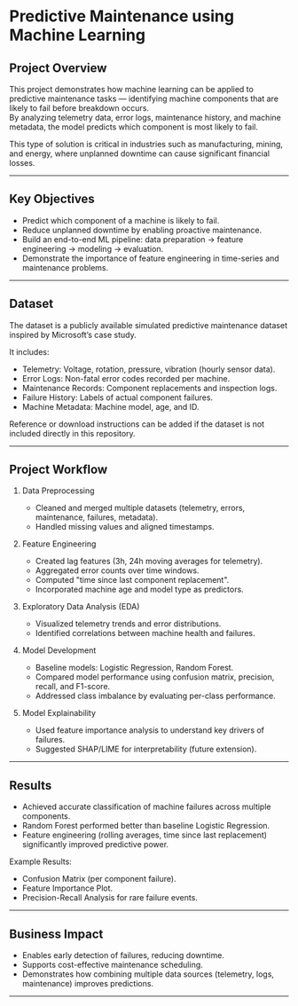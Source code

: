 # Predictive Maintenance using Machine Learning

## Project Overview
This project demonstrates how machine learning can be applied to predictive maintenance tasks — identifying machine components that are likely to fail before breakdown occurs.  
By analyzing telemetry data, error logs, maintenance history, and machine metadata, the model predicts which component is most likely to fail.  

This type of solution is critical in industries such as manufacturing, mining, and energy, where unplanned downtime can cause significant financial losses.

---

## Key Objectives
- Predict which component of a machine is likely to fail.  
- Reduce unplanned downtime by enabling proactive maintenance.  
- Build an end-to-end ML pipeline: data preparation → feature engineering → modeling → evaluation.  
- Demonstrate the importance of feature engineering in time-series and maintenance problems.  

---

## Dataset
The dataset is a publicly available simulated predictive maintenance dataset inspired by Microsoft’s case study.

It includes:
- Telemetry: Voltage, rotation, pressure, vibration (hourly sensor data).  
- Error Logs: Non-fatal error codes recorded per machine.  
- Maintenance Records: Component replacements and inspection logs.  
- Failure History: Labels of actual component failures.  
- Machine Metadata: Machine model, age, and ID.  

Reference or download instructions can be added if the dataset is not included directly in this repository.

---

## Project Workflow
1. Data Preprocessing  
   - Cleaned and merged multiple datasets (telemetry, errors, maintenance, failures, metadata).  
   - Handled missing values and aligned timestamps.  

2. Feature Engineering  
   - Created lag features (3h, 24h moving averages for telemetry).  
   - Aggregated error counts over time windows.  
   - Computed "time since last component replacement".  
   - Incorporated machine age and model type as predictors.  

3. Exploratory Data Analysis (EDA)  
   - Visualized telemetry trends and error distributions.  
   - Identified correlations between machine health and failures.  

4. Model Development  
   - Baseline models: Logistic Regression, Random Forest.  
   - Compared model performance using confusion matrix, precision, recall, and F1-score.  
   - Addressed class imbalance by evaluating per-class performance.  

5. Model Explainability  
   - Used feature importance analysis to understand key drivers of failures.  
   - Suggested SHAP/LIME for interpretability (future extension).  

---

## Results
- Achieved accurate classification of machine failures across multiple components.  
- Random Forest performed better than baseline Logistic Regression.  
- Feature engineering (rolling averages, time since last replacement) significantly improved predictive power.  

Example Results:
- Confusion Matrix (per component failure).  
- Feature Importance Plot.  
- Precision-Recall Analysis for rare failure events.  

---

## Business Impact
- Enables early detection of failures, reducing downtime.  
- Supports cost-effective maintenance scheduling.  
- Demonstrates how combining multiple data sources (telemetry, logs, maintenance) improves predictions.  

---
